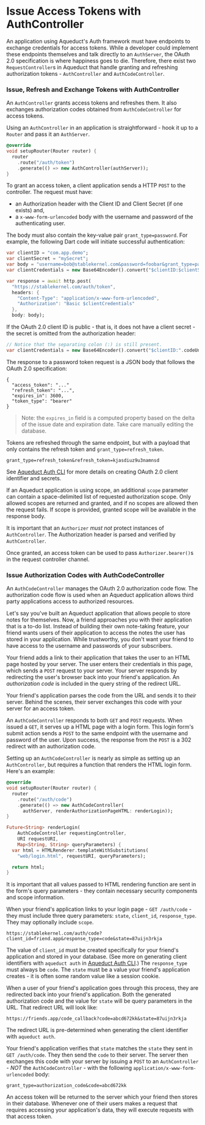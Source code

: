 # Issue Access Tokens with AuthController

An application using Aqueduct's Auth framework must have endpoints to exchange credentials for access tokens. While a developer could implement these endpoints themselves and talk directly to an `AuthServer`, the OAuth 2.0 specification is where happiness goes to die. Therefore, there exist two `RequestController`s in Aqueduct that handle granting and refreshing authorization tokens - `AuthController` and `AuthCodeController`.

### Issue, Refresh and Exchange Tokens with AuthController

An `AuthController` grants access tokens and refreshes them. It also exchanges authorization codes obtained from `AuthCodeController` for access tokens.

Using an `AuthController` in an application is straightforward - hook it up to a `Router` and pass it an `AuthServer`.

```dart
@override
void setupRouter(Router router) {
  router
    .route("/auth/token")
    .generate(() => new AuthController(authServer));
}
```

To grant an access token, a client application sends a HTTP `POST` to the controller. The request must have:

- an Authorization header with the Client ID and Client Secret (if one exists) and,
- a `x-www-form-urlencoded` body with the username and password of the authenticating user.

The body must also contain the key-value pair `grant_type=password`. For example, the following Dart code will initiate successful authentication:

```dart
var clientID = "com.app.demo";
var clientSecret = "mySecret";
var body = "username=bob@stablekernel.com&password=foobar&grant_type=password";
var clientCredentials = new Base64Encoder().convert("$clientID:$clientSecret".codeUnits);

var response = await http.post(
  "https://stablekernel.com/auth/token",
  headers: {
    "Content-Type": "application/x-www-form-urlencoded",
    "Authorization": "Basic $clientCredentials"
  },
  body: body);
```

If the OAuth 2.0 client ID is public - that is, it does not have a client secret - the secret is omitted from the authorization header:

```dart
// Notice that the separating colon (:) is still present.
var clientCredentials = new Base64Encoder().convert("$clientID:".codeUnits);
```

The response to a password token request is a JSON body that follows the OAuth 2.0 specification:

```
{
  "access_token": "..."
  "refresh_token": "...",
  "expires_in": 3600,
  "token_type": "bearer"
}
```

> Note: the `expires_in` field is a computed property based on the delta of the issue date and expiration date. Take care manually editing the database.

Tokens are refreshed through the same endpoint, but with a payload that only contains the refresh token and `grant_type=refresh_token`.

```
grant_type=refresh_token&refresh_token=kjasdiuz9u3namnsd
```


See [Aqueduct Auth CLI](cli.md) for more details on creating OAuth 2.0 client identifier and secrets.

If an Aqueduct application is using scope, an additional `scope` parameter can contain a space-delimited list of requested authorization scope. Only allowed scopes are returned and granted, and if no scopes are allowed then the request fails. If scope is provided, granted scope will be available in the response body.

It is important that an `Authorizer` *must not* protect instances of `AuthController`. The Authorization header is parsed and verified by `AuthController`.

Once granted, an access token can be used to pass `Authorizer.bearer()`s in the request controller channel.

### Issue Authorization Codes with AuthCodeController

An `AuthCodeController` manages the OAuth 2.0 authorization code flow. The authorization code flow is used when an Aqueduct application allows third party applications access to authorized resources.

Let's say you've built an Aqueduct application that allows people to store notes for themselves. Now, a friend approaches you with their application that is a to-do list. Instead of building their own note-taking feature, your friend wants users of their application to access the notes the user has stored in your application. While trustworthy, you don't want your friend to have access to the username and passwords of your subscribers.

Your friend adds a link to their application that takes the user to an HTML page hosted by your server. The user enters their credentials in this page, which sends a `POST` request to your server. Your server responds by redirecting the user's browser back into your friend's application. An *authorization code* is included in the query string of the redirect URL.

Your friend's application parses the code from the URL and sends it to *their* server. Behind the scenes, their server exchanges this code with your server for an access token.

An `AuthCodeController` responds to both `GET` and `POST` requests. When issued a `GET`, it serves up a HTML page with a login form. This login form's submit action sends a `POST` to the same endpoint with the username and password of the user. Upon success, the response from the `POST` is a 302 redirect with an authorization code.

Setting up an `AuthCodeController` is nearly as simple as setting up an `AuthController`, but requires a function that renders the HTML login form. Here's an example:

```dart
@override
void setupRouter(Router router) {
  router
    .route("/auth/code")
    .generate(() => new AuthCodeController(
      authServer, renderAuthorizationPageHTML: renderLogin));
}

Future<String> renderLogin(
    AuthCodeController requestingController,
    URI requestURI,
    Map<String, String> queryParameters) {
  var html = HTMLRenderer.templateWithSubstitutions(
    "web/login.html", requestURI, queryParameters);

  return html;
}
```

It is important that all values passed to HTML rendering function are sent in the form's query parameters - they contain necessary security components and scope information.

When your friend's application links to your login page - `GET /auth/code` - they must include three query parameters: `state`, `client_id`, `response_type`. They may optionally include `scope`.

```
https://stablekernel.com/auth/code?client_id=friend.app&response_type=code&state=87uijn3rkja
```

The value of `client_id` must be created specifically for your friend's application and stored in your database. (See more on generating client identifiers with `aqueduct auth` in [Aqueduct Auth CLI](cli.md).) The `response_type` must always be `code`. The `state` must be a value your friend's application creates - it is often some random value like a session cookie.

When a user of your friend's application goes through this process, they are redirected back into your friend's application. Both the generated authorization code and the value for `state` will be query parameters in the URL. That redirect URL will look like:

```
https://friends.app/code_callback?code=abcd672kk&state=87uijn3rkja
```

The redirect URL is pre-determined when generating the client identifier with `aqueduct auth`.

Your friend's application verifies that `state` matches the `state` they sent in `GET /auth/code`. They then send the `code` to their server. The server then exchanges this code with your server by issuing a `POST` to an `AuthController` - *NOT* the `AuthCodeController` - with the following `application/x-www-form-urlencoded` body:

```
grant_type=authorization_code&code=abcd672kk
```

An access token will be returned to the server which your friend then stores in their database. Whenever one of their users makes a request that requires accessing your application's data, they will execute requests with that access token.
